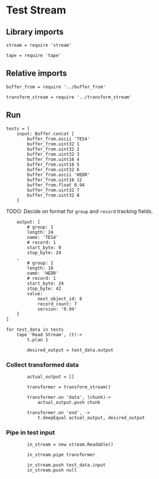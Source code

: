 # Test Stream

## Library imports

	stream = require 'stream'

	tape = require 'tape'


## Relative imports

	buffer_from = require '../buffer_from'

	transform_stream = require '../transform_stream'


## Run

	tests = [
		input: Buffer.concat [
			buffer_from.ascii 'TES4'
			buffer_from.uint32 1
			buffer_from.uint32 2
			buffer_from.uint32 3
			buffer_from.uint16 4
			buffer_from.uint16 5
			buffer_from.uint32 6
			buffer_from.ascii 'HEDR'
			buffer_from.uint16 12
			buffer_from.float 0.94
			buffer_from.uint32 7
			buffer_from.uint32 8
		]

TODO: Decide on format for `group` and `record` tracking fields.

		output: [
			# group: 1
			length: 24
			name: 'TES4'
			# record: 1
			start_byte: 0
			stop_byte: 24
		,
			# group: 1
			length: 18
			name: 'HEDR'
			# record: 1
			start_byte: 24
			stop_byte: 42
			value:
				next_object_id: 8
				record_count: 7
				version: '0.94'
		]
	]

	for test_data in tests
		tape 'Read Stream', (t)->
			t.plan 1

			desired_output = test_data.output


### Collect transformed data

			actual_output = []

			transformer = transform_stream()

			transformer.on 'data', (chunk)->
				actual_output.push chunk

			transformer.on 'end', ->
				t.deepEqual actual_output, desired_output


### Pipe in test input

			in_stream = new stream.Readable()

			in_stream.pipe transformer

			in_stream.push test_data.input
			in_stream.push null
